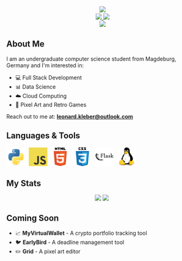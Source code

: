 <div align="center">
  <img src="https://github.com/leonardKleber.png" width="200"/>
  
  <div>
    <a href="https://www.linkedin.com/in/leonard-kleber/">
      <img src="https://img.shields.io/badge/LinkedIn-blue?style=for-the-badge&logo=linkedin&logoColor=white"/>
    </a>
    <a href="https://github.com/leonardKleber">
      <img src="https://img.shields.io/badge/Website-grey?style=for-the-badge&logo=firefox&logoColor=white"/>
    </a>
  </div>
  
  <img src="https://komarev.com/ghpvc/?username=leonardKleber"/>
</div>

## About Me
I am an undergraduate computer science student from Magdeburg, Germany and I'm interested in:
- 💻 Full Stack Development
- 📊 Data Science
- ☁️ Cloud Computing
- 👾 Pixel Art and Retro Games

Reach out to me at: **leonard.kleber@outlook.com**

## Languages & Tools
<div>
  <img src="https://github.com/devicons/devicon/blob/master/icons/python/python-original.svg" height="50"/>&nbsp;
  <img src="https://github.com/devicons/devicon/blob/master/icons/javascript/javascript-original.svg" height="50"/>&nbsp;
  <img src="https://github.com/devicons/devicon/blob/master/icons/html5/html5-original-wordmark.svg" height="50"/>&nbsp;
  <img src="https://github.com/devicons/devicon/blob/master/icons/css3/css3-original-wordmark.svg" height="50"/>&nbsp;
  <img src="https://github.com/devicons/devicon/blob/master/icons/flask/flask-original-wordmark.svg" height="50"/>&nbsp;
  <img src="https://github.com/devicons/devicon/blob/master/icons/linux/linux-original.svg" height="50"/>&nbsp;
</div>

## My Stats
<div align="center">
  <img height="175" src="https://github-readme-stats.vercel.app/api/?username=leonardKleber&theme=light"/>
  <img height="175" src="https://github-readme-stats.vercel.app/api/top-langs/?username=leonardKleber&layout=compact&theme=light"/>&nbsp;
</div>

## Coming Soon
- 📈 **MyVirtualWallet** - A crypto portfolio tracking tool
- 🐦 **EarlyBird** - A deadline management tool
- ✏️ **Grid** - A pixel art editor
